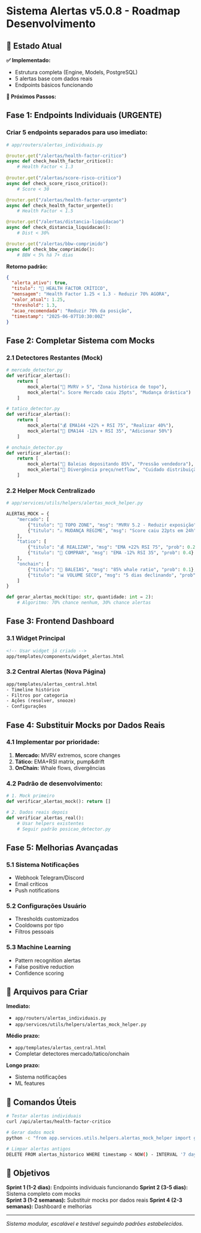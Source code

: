 # Sistema Alertas v5.0.8 - Roadmap Desenvolvimento

## 🎯 Estado Atual

**✅ Implementado:**
- Estrutura completa (Engine, Models, PostgreSQL)
- 5 alertas base com dados reais
- Endpoints básicos funcionando

**📍 Próximos Passos:**

## Fase 1: Endpoints Individuais (URGENTE)

### Criar 5 endpoints separados para uso imediato:

```python
# app/routers/alertas_individuais.py

@router.get("/alertas/health-factor-critico")
async def check_health_factor_critico():
    # Health Factor < 1.3
    
@router.get("/alertas/score-risco-critico") 
async def check_score_risco_critico():
    # Score < 30

@router.get("/alertas/health-factor-urgente")
async def check_health_factor_urgente():
    # Health Factor < 1.5

@router.get("/alertas/distancia-liquidacao")
async def check_distancia_liquidacao():
    # Dist < 30%

@router.get("/alertas/bbw-comprimido")
async def check_bbw_comprimido():
    # BBW < 5% há 7+ dias
```

**Retorno padrão:**
```json
{
  "alerta_ativo": true,
  "titulo": "🚨 HEALTH FACTOR CRÍTICO",
  "mensagem": "Health Factor 1.25 < 1.3 - Reduzir 70% AGORA",
  "valor_atual": 1.25,
  "threshold": 1.3,
  "acao_recomendada": "Reduzir 70% da posição",
  "timestamp": "2025-06-07T10:30:00Z"
}
```

## Fase 2: Completar Sistema com Mocks

### 2.1 Detectores Restantes (Mock)
```python
# mercado_detector.py
def verificar_alertas():
    return [
        mock_alerta("🔴 MVRV > 5", "Zona histórica de topo"),
        mock_alerta("⚠️ Score Mercado caiu 25pts", "Mudança drástica")
    ]

# tatico_detector.py  
def verificar_alertas():
    return [
        mock_alerta("💰 EMA144 +22% + RSI 75", "Realizar 40%"),
        mock_alerta("🛒 EMA144 -12% + RSI 35", "Adicionar 50%")
    ]

# onchain_detector.py
def verificar_alertas():
    return [
        mock_alerta("🐋 Baleias depositando 85%", "Pressão vendedora"),
        mock_alerta("🔄 Divergência preço/netflow", "Cuidado distribuição")
    ]
```

### 2.2 Helper Mock Centralizado
```python
# app/services/utils/helpers/alertas_mock_helper.py

ALERTAS_MOCK = {
    "mercado": [
        {"titulo": "🔴 TOPO ZONE", "msg": "MVRV 5.2 - Reduzir exposição", "prob": 0.1},
        {"titulo": "⚠️ MUDANÇA REGIME", "msg": "Score caiu 22pts em 24h", "prob": 0.3}
    ],
    "tatico": [
        {"titulo": "💰 REALIZAR", "msg": "EMA +22% RSI 75", "prob": 0.2},
        {"titulo": "🛒 COMPRAR", "msg": "EMA -12% RSI 35", "prob": 0.4}
    ],
    "onchain": [
        {"titulo": "🐋 BALEIAS", "msg": "85% whale ratio", "prob": 0.1},
        {"titulo": "📊 VOLUME SECO", "msg": "5 dias declinando", "prob": 0.6}
    ]
}

def gerar_alertas_mock(tipo: str, quantidade: int = 2):
    # Algoritmo: 70% chance nenhum, 30% chance alertas
```

## Fase 3: Frontend Dashboard

### 3.1 Widget Principal
```html
<!-- Usar widget já criado -->
app/templates/components/widget_alertas.html
```

### 3.2 Central Alertas (Nova Página)
```html
app/templates/alertas_central.html
- Timeline histórico
- Filtros por categoria  
- Ações (resolver, snooze)
- Configurações
```

## Fase 4: Substituir Mocks por Dados Reais

### 4.1 Implementar por prioridade:
1. **Mercado:** MVRV extremos, score changes
2. **Tático:** EMA+RSI matrix, pump&drift
3. **OnChain:** Whale flows, divergências

### 4.2 Padrão de desenvolvimento:
```python
# 1. Mock primeiro
def verificar_alertas_mock(): return []

# 2. Dados reais depois  
def verificar_alertas_real(): 
    # Usar helpers existentes
    # Seguir padrão posicao_detector.py
```

## Fase 5: Melhorias Avançadas

### 5.1 Sistema Notificações
- Webhook Telegram/Discord
- Email críticos
- Push notifications

### 5.2 Configurações Usuário
- Thresholds customizados
- Cooldowns por tipo
- Filtros pessoais

### 5.3 Machine Learning
- Pattern recognition alertas
- False positive reduction
- Confidence scoring

## 📂 Arquivos para Criar

**Imediato:**
- `app/routers/alertas_individuais.py`
- `app/services/utils/helpers/alertas_mock_helper.py`

**Médio prazo:**
- `app/templates/alertas_central.html`
- Completar detectores mercado/tatico/onchain

**Longo prazo:**
- Sistema notificações
- ML features

## 🔧 Comandos Úteis

```bash
# Testar alertas individuais
curl /api/alertas/health-factor-critico

# Gerar dados mock
python -c "from app.services.utils.helpers.alertas_mock_helper import gerar_mock; print(gerar_mock('mercado'))"

# Limpar alertas antigos
DELETE FROM alertas_historico WHERE timestamp < NOW() - INTERVAL '7 days';
```

## 🎯 Objetivos

**Sprint 1 (1-2 dias):** Endpoints individuais funcionando
**Sprint 2 (3-5 dias):** Sistema completo com mocks  
**Sprint 3 (1-2 semanas):** Substituir mocks por dados reais
**Sprint 4 (2-3 semanas):** Dashboard e melhorias

---

*Sistema modular, escalável e testável seguindo padrões estabelecidos.*